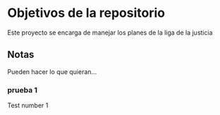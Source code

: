 # Objetivos de la repositorio

Este proyecto se encarga de manejar los planes de la liga de la justicia


## Notas
Pueden hacer lo que quieran...


### prueba 1
Test number 1
